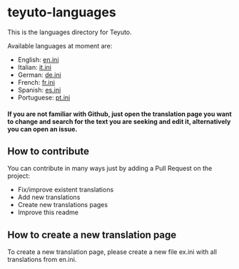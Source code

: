 # teyuto-languages

This is the languages directory for Teyuto.

Available languages at moment are: 
- English: [en.ini](https://github.com/Teyuto/teyuto-languages/blob/main/lang/en.ini) 
- Italian: [it.ini](https://github.com/Teyuto/teyuto-languages/blob/main/lang/it.ini)
- German: [de.ini](https://github.com/Teyuto/teyuto-languages/blob/main/lang/de.ini)
- French: [fr.ini](https://github.com/Teyuto/teyuto-languages/blob/main/lang/fr.ini)
- Spanish: [es.ini](https://github.com/Teyuto/teyuto-languages/blob/main/lang/es.ini)
- Portuguese: [pt.ini](https://github.com/Teyuto/teyuto-languages/blob/main/lang/pt.ini)

#### If you are not familiar with Github, just open the translation page you want to change and search for the text you are seeking and edit it, alternatively you can open an issue.


## How to contribute
You can contribute in many ways just by adding a Pull Request on the project: 
- Fix/improve existent translations
- Add new translations 
- Create new translations pages
- Improve this readme

## How to create a new translation page
To create a new translation page, please create a new file ex.ini with all translations from en.ini. 

